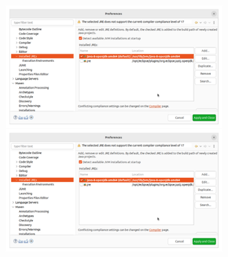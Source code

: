 ![Eclipse Java](image/eclipse-java.png "Eclipse Java")
![Eclipse Maven](image/eclipse-java.png "Eclipse Maven")
